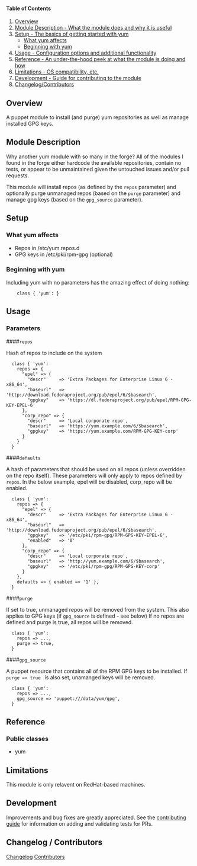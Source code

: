 #### Table of Contents

1. [Overview](#overview)
2. [Module Description - What the module does and why it is useful](#module-description)
3. [Setup - The basics of getting started with yum](#setup)
    * [What yum affects](#what-yum-affects)
    * [Beginning with yum](#beginning-with-yum)
4. [Usage - Configuration options and additional functionality](#usage)
5. [Reference - An under-the-hood peek at what the module is doing and how](#reference)
5. [Limitations - OS compatibility, etc.](#limitations)
6. [Development - Guide for contributing to the module](#development)
7. [Changelog/Contributors](#changelog-contributors)

## Overview

A puppet module to install (and purge) yum repositories as well as manage installed GPG keys.

## Module Description

Why another yum module with so many in the forge?  All of the modules I found in the forge either hardcode the available repositories,
contain no tests, or appear to be unmaintained given the untouched issues and/or pull requests.

This module will install repos (as defined by the `repos` parameter) and optionally purge unmanaged repos (based on the `purge` parameter)
and manage gpg keys (based on the `gpg_source` parameter).

## Setup

### What yum affects

* Repos in /etc/yum.repos.d
* GPG keys in /etc/pki/rpm-gpg (optional)

### Beginning with yum

Including yum with no parameters has the amazing effect of doing nothing:

```
    class { 'yum': }
```

## Usage

### Parameters

####`repos`

Hash of repos to include on the system

```
  class { 'yum':
    repos => {
      "epel" => {
        "descr"     => 'Extra Packages for Enterprise Linux 6 - x86_64',
        "baseurl"   => 'http://download.fedoraproject.org/pub/epel/6/$basearch',
        "gpgkey"    => 'https://dl.fedoraproject.org/pub/epel/RPM-GPG-KEY-EPEL-6'
      },
      "corp_repo" => {
        "descr"     => 'Local corporate repo',
        "baseurl"   => 'https://yum.example.com/6/$basearch',
        "gpgkey"    => 'https://yum.example.com/RPM-GPG-KEY-corp'
      }
    }
  }
```

####`defaults`

A hash of parameters that should be used on all repos (unless overridden on the repo itself).  These parameters will only apply
to repos defined by `repos`.  In the below example, epel will be disabled, corp_repo will be enabled.

```
  class { 'yum':
    repos => {
      "epel" => {
        "descr"     => 'Extra Packages for Enterprise Linux 6 - x86_64',
        "baseurl"   => 'http://download.fedoraproject.org/pub/epel/6/$basearch',
        "gpgkey"    => '/etc/pki/rpm-gpg/RPM-GPG-KEY-EPEL-6',
        "enabled"   => '0'
      },
      "corp_repo" => {
        "descr"     => 'Local corporate repo',
        "baseurl"   => 'http://yum.example.com/6/$basearch',
        "gpgkey"    => '/etc/pki/rpm-gpg/RPM-GPG-KEY-corp'
      }
    },
    defaults => { enabled => '1' },
  }
```

####`purge`

If set to true, unmanaged repos will be removed from the system.  This also applies to GPG keys (if `gpg_source` is defined - see below)
If no repos are defined and purge is true, all repos will be removed.

```
  class { 'yum':
    repos => ...,
    purge => true,
  }
```

####`gpg_source`

A puppet resource that contains all of the RPM GPG keys to be installed.  If `purge => true ` is also set, unamanged keys will be removed.

```
  class { 'yum':
    repos => ...,
    gpg_source => 'puppet:///data/yum/gpg',
  }
```

## Reference

### Public classes

* yum

## Limitations

This module is only relavent on RedHat-based machines.

## Development

Improvements and bug fixes are greatly appreciated.  See the [contributing guide](https://github.com/evenup/evenup-yum/CONTRIBUTING.md) for
information on adding and validating tests for PRs.

## Changelog / Contributors

[Changelog](https://github.com/evenup/evenup-yum/CHANGELOG)
[Contributors](https://github.com/evenup/evenup-yum/graphs/contributors)
